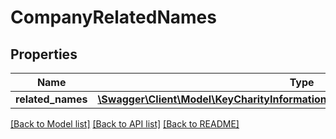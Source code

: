 # CompanyRelatedNames

## Properties
Name | Type | Description | Notes
------------ | ------------- | ------------- | -------------
**related_names** | [**\Swagger\Client\Model\KeyCharityInformationRegisteredAsRegionalJurisdictions[]**](KeyCharityInformationRegisteredAsRegionalJurisdictions.md) |  | 

[[Back to Model list]](../README.md#documentation-for-models) [[Back to API list]](../README.md#documentation-for-api-endpoints) [[Back to README]](../README.md)


